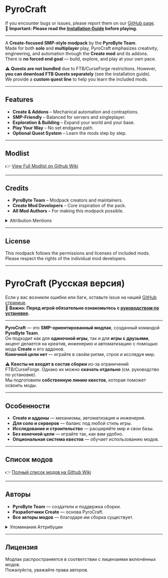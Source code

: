 # PyroCraft

If you encounter bugs or issues, please report them on our [GitHub page](https://github.com/PyroByteTeam/PyroCraft-Modpack).  
📖 **Important: Please read the [Installation Guide](https://github.com/PyroByteTeam/PyroCraft-Modpack/wiki/EN-Install-and-FAQ) before playing.**

---

A **Create-focused SMP-style modpack** by the **PyroByte Team**.  
Made for both **solo** and **multiplayer** play, PyroCraft emphasizes creativity, engineering, and automation through the **Create mod** and its addons.  
There is **no forced end goal** — build, explore, and play at your own pace.

⚠️ **Quests are not bundled** due to FTB/CurseForge restrictions. However, **you can download FTB Quests separately** (see the installation guide).  
We provide a **custom quest line** to help you learn the included mods.

---

## Features

- **Create & Addons** – Mechanical automation and contraptions.  
- **SMP-Friendly** – Balanced for servers and singleplayer.  
- **Exploration & Building** – Expand your world and your base.  
- **Play Your Way** – No set endgame path.  
- **Optional Quest System** – Learn the mods step by step.  

---

## Modlist

👉 [View Full Modlist on Github Wiki](https://github.com/PyroByteTeam/PyroCraft-Modpack/wiki/Modlist)

---

## Credits

- **PyroByte Team** – Modpack creators and maintainers.  
- **Create Mod Developers** – Core inspiration of the pack.  
- **All Mod Authors** – For making this modpack possible.  

<details>
<summary>Attribution Mentions</summary>

- *Obscure Tooltips* by Obscuria (modern item tooltip mod)  
  https://www.curseforge.com/minecraft/mc-mods/obscure-tooltips  
</details>

---

## License

This modpack follows the permissions and licenses of included mods.  
Please respect the rights of the individual mod developers.

---

# PyroCraft (Русская версия)

Если у вас возникли ошибки или баги, оставьте issue на нашей [GitHub странице](https://github.com/PyroByteTeam/PyroCraft-Modpack).  
📖 **Важно: Перед игрой обязательно ознакомьтесь с [руководством по установке](https://github.com/PyroByteTeam/PyroCraft-Modpack/wiki/RU-Install-and-FAQ).**

---

**PyroCraft** — это **SMP-ориентированный модпак**, созданный командой **PyroByte Team**.  
Он подходит как для **одиночной игры**, так и для **игры с друзьями**, акцент делается на креатив, инженерию и автоматизацию с помощью мода **Create** и его аддонов.  
**Конечной цели нет** — играйте в своём ритме, строя и исследуя мир.

⚠️ **Квесты не входят в состав сборки** из-за ограничений FTB/CurseForge. Однако их можно **скачать отдельно** (см. руководство по установке).  
Мы подготовили **собственную линию квестов**, которая поможет освоить моды.

---

## Особенности

- **Create и аддоны** — механизмы, автоматизация и инженерия.  
- **Для соло и серверов** — баланс под любой стиль игры.  
- **Исследование и строительство** — расширяйте мир и свои базы.  
- **Без конечной цели** — играйте так, как вам удобно.  
- **Опциональная система квестов** — обучает использованию модов.  

---

## Список модов

👉 [Полный список модов на Github Wiki](https://github.com/PyroByteTeam/PyroCraft-Modpack/wiki/Modlist)

---

## Авторы

- **PyroByte Team** — создатели и поддержка сборки.  
- **Разработчики Create** — основа PyroCraft.  
- **Все авторы модов** — благодаря им сборка существует.  

<details>
<summary>Упоминания Аттрибуции</summary>

- *Obscure Tooltips* от Obscuria (современные и удобные подсказки предметов)  
  https://www.curseforge.com/minecraft/mc-mods/obscure-tooltips  
</details>

---

## Лицензия

Модпак распространяется в соответствии с лицензиями включённых модов.  
Пожалуйста, уважайте права авторов.
